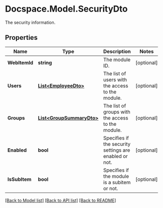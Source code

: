 # Docspace.Model.SecurityDto
The security information.

## Properties

Name | Type | Description | Notes
------------ | ------------- | ------------- | -------------
**WebItemId** | **string** | The module ID. | [optional] 
**Users** | [**List&lt;EmployeeDto&gt;**](EmployeeDto.md) | The list of users with the access to the module. | [optional] 
**Groups** | [**List&lt;GroupSummaryDto&gt;**](GroupSummaryDto.md) | The list of groups with the access to the module. | [optional] 
**Enabled** | **bool** | Specifies if the security settings are enabled or not. | [optional] 
**IsSubItem** | **bool** | Specifies if the module is a subitem or not. | [optional] 

[[Back to Model list]](../README.md#documentation-for-models) [[Back to API list]](../README.md#documentation-for-api-endpoints) [[Back to README]](../README.md)

